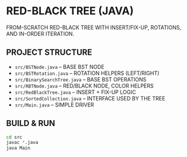# RED-BLACK TREE (JAVA)

FROM-SCRATCH RED-BLACK TREE WITH INSERT/FIX-UP, ROTATIONS, AND IN-ORDER ITERATION.

## PROJECT STRUCTURE
- `src/BSTNode.java` – BASE BST NODE
- `src/BSTRotation.java` – ROTATION HELPERS (LEFT/RIGHT)
- `src/BinarySearchTree.java` – BASE BST OPERATIONS
- `src/RBTNode.java` – RED/BLACK NODE, COLOR HELPERS
- `src/RedBlackTree.java` – INSERT + FIX-UP LOGIC
- `src/SortedCollection.java` – INTERFACE USED BY THE TREE
- `src/Main.java` – SIMPLE DRIVER

## BUILD & RUN
```bash
cd src
javac *.java
java Main
